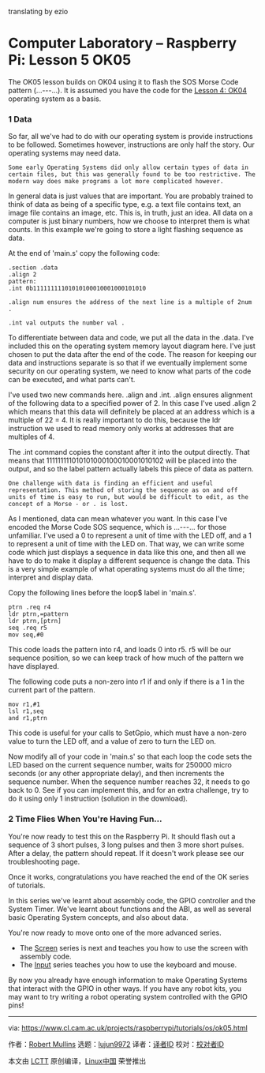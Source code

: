 [#]: collector: (lujun9972)
[#]: translator: (oska874)
[#]: reviewer: ( )
[#]: publisher: ( )
[#]: url: ( )
[#]: subject: (Computer Laboratory – Raspberry Pi: Lesson 5 OK05)
[#]: via: (https://www.cl.cam.ac.uk/projects/raspberrypi/tutorials/os/ok05.html)
[#]: author: (Robert Mullins http://www.cl.cam.ac.uk/~rdm34)

translating by ezio

Computer Laboratory – Raspberry Pi: Lesson 5 OK05
======

The OK05 lesson builds on OK04 using it to flash the SOS Morse Code pattern (...---...). It is assumed you have the code for the [Lesson 4: OK04][1] operating system as a basis.

### 1 Data

So far, all we've had to do with our operating system is provide instructions to be followed. Sometimes however, instructions are only half the story. Our operating systems may need data.

```
Some early Operating Systems did only allow certain types of data in certain files, but this was generally found to be too restrictive. The modern way does make programs a lot more complicated however.
```

In general data is just values that are important. You are probably trained to think of data as being of a specific type, e.g. a text file contains text, an image file contains an image, etc. This is, in truth, just an idea. All data on a computer is just binary numbers, how we choose to interpret them is what counts. In this example we're going to store a light flashing sequence as data.

At the end of 'main.s' copy the following code:

```
.section .data
.align 2
pattern:
.int 0b11111111101010100010001000101010
```

```
.align num ensures the address of the next line is a multiple of 2num .

.int val outputs the number val .
```

To differentiate between data and code, we put all the data in the .data. I've included this on the operating system memory layout diagram here. I've just chosen to put the data after the end of the code. The reason for keeping our data and instructions separate is so that if we eventually implement some security on our operating system, we need to know what parts of the code can be executed, and what parts can't.

I've used two new commands here. .align and .int. .align ensures alignment of the following data to a specified power of 2. In this case I've used .align 2 which means that this data will definitely be placed at an address which is a multiple of 22 = 4. It is really important to do this, because the ldr instruction we used to read memory only works at addresses that are multiples of 4.

The .int command copies the constant after it into the output directly. That means that 111111111010101000100010001010102 will be placed into the output, and so the label pattern actually labels this piece of data as pattern.

```
One challenge with data is finding an efficient and useful representation. This method of storing the sequence as on and off units of time is easy to run, but would be difficult to edit, as the concept of a Morse - or . is lost.
```

As I mentioned, data can mean whatever you want. In this case I've encoded the Morse Code SOS sequence, which is ...---... for those unfamiliar. I've used a 0 to represent a unit of time with the LED off, and a 1 to represent a unit of time with the LED on. That way, we can write some code which just displays a sequence in data like this one, and then all we have to do to make it display a different sequence is change the data. This is a very simple example of what operating systems must do all the time; interpret and display data.

Copy the following lines before the loop$ label in 'main.s'.

```
ptrn .req r4
ldr ptrn,=pattern
ldr ptrn,[ptrn]
seq .req r5
mov seq,#0
```

This code loads the pattern into r4, and loads 0 into r5. r5 will be our sequence position, so we can keep track of how much of the pattern we have displayed.

The following code puts a non-zero into r1 if and only if there is a 1 in the current part of the pattern.

```
mov r1,#1
lsl r1,seq
and r1,ptrn
```

This code is useful for your calls to SetGpio, which must have a non-zero value to turn the LED off, and a value of zero to turn the LED on.

Now modify all of your code in 'main.s' so that each loop the code sets the LED based on the current sequence number, waits for 250000 micro seconds (or any other appropriate delay), and then increments the sequence number. When the sequence number reaches 32, it needs to go back to 0. See if you can implement this, and for an extra challenge, try to do it using only 1 instruction (solution in the download).

### 2 Time Flies When You're Having Fun...

You're now ready to test this on the Raspberry Pi. It should flash out a sequence of 3 short pulses, 3 long pulses and then 3 more short pulses. After a delay, the pattern should repeat. If it doesn't work please see our troubleshooting page.

Once it works, congratulations you have reached the end of the OK series of tutorials.

In this series we've learnt about assembly code, the GPIO controller and the System Timer. We've learnt about functions and the ABI, as well as several basic Operating System concepts, and also about data.

You're now ready to move onto one of the more advanced series.

  * The [Screen][2] series is next and teaches you how to use the screen with assembly code.
  * The [Input][3] series teaches you how to use the keyboard and mouse.



By now you already have enough information to make Operating Systems that interact with the GPIO in other ways. If you have any robot kits, you may want to try writing a robot operating system controlled with the GPIO pins!

--------------------------------------------------------------------------------

via: https://www.cl.cam.ac.uk/projects/raspberrypi/tutorials/os/ok05.html

作者：[Robert Mullins][a]
选题：[lujun9972][b]
译者：[译者ID](https://github.com/译者ID)
校对：[校对者ID](https://github.com/校对者ID)

本文由 [LCTT](https://github.com/LCTT/TranslateProject) 原创编译，[Linux中国](https://linux.cn/) 荣誉推出

[a]: http://www.cl.cam.ac.uk/~rdm34
[b]: https://github.com/lujun9972
[1]: https://www.cl.cam.ac.uk/projects/raspberrypi/tutorials/os/ok04.html
[2]: https://www.cl.cam.ac.uk/projects/raspberrypi/tutorials/os/screen01.html
[3]: https://www.cl.cam.ac.uk/projects/raspberrypi/tutorials/os/input01.html
